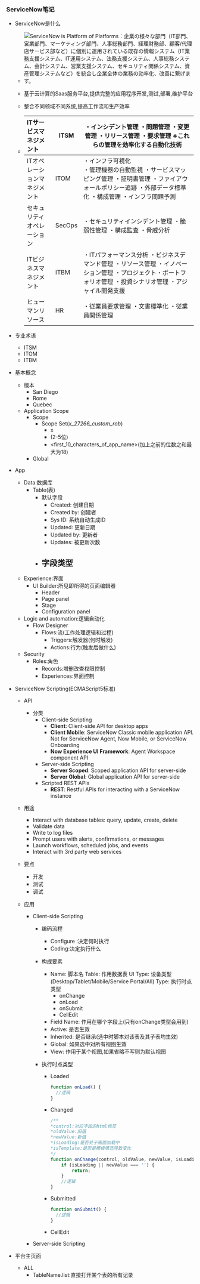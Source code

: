 ### ServiceNow笔记

- ServiceNow是什么

  - ![ServiceNow is Platform of Platforms：企業の様々な部門（IT部門、営業部門、マーケティング部門、人事総務部門、経理財務部、顧客/代理店サービス部など）に個別に運用されている既存の情報システム（IT業務支援システム、IT運用システム、法務支援システム、人事総務システム、会計システム、営業支援システム、セキュリティ関係システム、資産管理システムなど）を統合し企業全体の業務の効率化、改善に繋げます。](https://www.mss.co.jp/product/img/servicenow/PlatformOfPlatforms.png)

  - 基于云计算的Saas服务平台,提供完整的应用程序开发,测试,部署,维护平台

  - 整合不同领域不同系统,提高工作流和生产效率

  - | ITサービスマネジメント       | ITSM   | ・インシデント管理 ・問題管理 ・変更管理 ・リリース管理 ・要求管理 ※これらの管理を効率化する自動化技術 |
    | :--------------------------- | ------ | ------------------------------------------------------------ |
    | ITオペレーションマネジメント | ITOM   | ・インフラ可視化 <br />・管理機器の自動監視 ・サービスマッピング管理 ・証明書管理 ・ファイアウォールポリシー追跡 ・外部データ標準化 ・構成管理 ・インフラ問題予測 |
    | セキュリティオペレーション   | SecOps | ・セキュリティインシデント管理 ・脆弱性管理 ・構成監査 ・脅威分析 |
    | ITビジネスマネジメント       | ITBM   | ・ITパフォーマンス分析 ・ビジネスデマンド管理 ・リソース管理 ・イノベーション管理 ・プロジェクト・ポートフォリオ管理 ・投資シナリオ管理 ・アジャイル開発支援 |
    | ヒューマンリソース           | HR     | ・従業員要求管理 ・文書標準化 ・従業員関係管理               |
  
- 专业术语

  - ITSM
  - ITOM
  - ITBM

- 基本概念

  - 版本
    - San Diego
    - Rome
    - Quebec
  - Application Scope
    - Scope
      - Scope Set(*x_27266_custom_rob*)
        - x
        - _<value from the glide.appcreator.company.code system property>_(2-5位)
        - <first_10_characters_of_app_name>(加上之前的位数之和最大为18)
    - Global

- App

  - Data:数据库
    - Table(表)
      - 默认字段
        - Created: 创建日期
        - Created by: 创建者
        - Sys ID: 系统自动生成ID
        - Updated: 更新日期
        - Updated by: 更新者
        - Updates: 被更新次数
      - 字段类型
        - 
  - Experience:界面
    - UI Builder:所见即所得的页面编辑器
      - Header
      - Page panel
      - Stage
      - Configuration panel
  - Logic and automation:逻辑自动化
    - Flow Designer
      - Flows:流(工作处理逻辑和过程)
        - Triggers:触发器(何时触发)
        - Actions:行为(触发后做什么)
  - Security
    - Roles:角色
      - Records:增删改查权限控制
      - Experiences:界面控制

- ServiceNow Scripting(ECMAScript5标准)

  - API

    - 分类
      - Client-side Scripting
        - **Client**: Client-side API for desktop apps
        - **Client Mobile**: ServiceNow Classic mobile application API. Not for ServiceNow Agent, Now Mobile, or ServiceNow Onboarding
        - **Now Experience UI Framework**: Agent Workspace component API
      - Server-side Scripting
        - **Server Scoped**: Scoped application API for server-side
        - **Server Global**: Global application API for server-side
      - Scripted REST APIs
        - **REST**: Restful APIs for interacting with a ServiceNow instance

  - 用途

    - Interact with database tables: query, update, create, delete
    - Validate data
    - Write to log files
    - Prompt users with alerts, confirmations, or messages
    - Launch workflows, scheduled jobs, and events
    - Interact with 3rd party web services

  - 要点

    - 开发
    - 测试
    - 调试

  - 应用

    - Client-side Scripting

      - 编码流程

        - Configure :决定何时执行
        - Coding:决定执行什么

      - 构成要素

        - Name: 脚本名
          Table: 作用数据表
          UI Type: 设备类型(Desktop/Tablet/Mobile/Service Portal/All)
          Type: 执行时点类型
          - onChange
          - onLoad
          - onSubmit
          - CellEdit
        - Field Name: 作用在哪个字段上(只有onChange类型会用到)
        - Active: 是否生效
        - Inherited: 是否继承(选中时脚本对该表及其子表均生效)
        - Global: 如果选中对所有视图生效
        - View: 作用于某个视图,如果省略不写则为默认视图

      - 执行时点类型

        - Loaded

          ```js
          function onLoad() {
          	//逻辑
          }
          ```

        - Changed

          ```js
          /**
          *control:对应字段的html标签
          *oldValue:旧值
          *newValue:新值
          *isLoading:是否处于画面加载中
          *isTemplate:是否是模板填充导致变化
          */
          function onChange(control, oldValue, newValue, isLoading, isTemplate) {
              if (isLoading || newValue === '') {
                  return;
              }
              //逻辑
          }
          ```

        - Submitted

          ```js
          function onSubmit() {
          	//逻辑
          }
          ```

        - CellEdit

    - Server-side Scripting

- 平台主页面

  - ALL
    - TableName.list:直接打开某个表的所有记录

